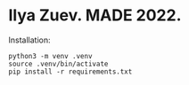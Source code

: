 # Ilya Zuev. MADE 2022.

Installation:
~~~
python3 -m venv .venv
source .venv/bin/activate
pip install -r requirements.txt
~~~